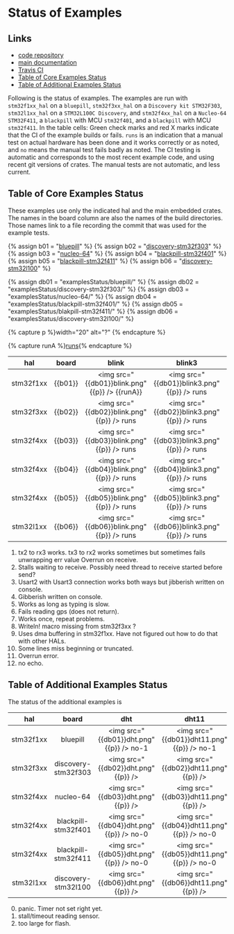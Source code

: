 
# Status of Examples

##  Links
- [code repository](https://github.com/pdgilbert/eg_stm_hal) 
- [main documentation](https://github.com/pdgilbert/eg_stm_hal#examples-using-embedded-rust)
- [Travis CI](https://travis-ci.org/pdgilbert/eg_stm_hal)
- [Table of Core Examples Status](#table-of-core-examples-status)
- [Table of Additional Examples Status](#table-of-additional-examples-status)


Following is the status of examples. 
The examples are run with `stm32f1xx_hal` on a `bluepill`,
`stm32f3xx_hal` on a `Discovery kit STM32F303`, `stm32l1xx_hal` on a `STM32L100C Discovery`, 
and `stm32f4xx_hal` on a `Nucleo-64 STM32F411`, a `blackpill` with MCU `stm32f401`, 
and a `blackpill` with MCU `stm32f411`.
In the table cells: 
Green check marks and red X marks indicate that the CI of the example builds or fails.
`runs` is an indication that a manual test on actual hardware has been done and it works correctly or as noted, and 
`no` means the manual test fails badly as noted. The CI testing is automatic and corresponds to the most recent
example code, and using recent git versions of crates. The manual tests are not automatic, and less current.


##  Table of Core Examples Status

These examples use only the indicated hal and the main embedded crates.
The names in the board column are also the names of the build directories. 
Those names link to a file recording the commit that was used for the example tests.

{% assign b01 = "[bluepill](examplesStatus/bluepill/COMMIT)" %}
{% assign b02 = "[discovery-stm32f303](examplesStatus/discovery-stm32f303/COMMIT)" %}
{% assign b03 = "[nucleo-64](examplesStatus/nucleo-64/COMMIT)" %}
{% assign b04 = "[blackpill-stm32f401](examplesStatus/blackpill-stm32f401/COMMIT)" %}
{% assign b05 = "[blackpill-stm32f411](examplesStatus/blackpill-stm32f411/COMMIT)" %}
{% assign b06 = "[discovery-stm32l100](examplesStatus/discovery-stm32l100/COMMIT)" %}

{% assign db01 = "examplesStatus/bluepill/" %}
{% assign db02 = "examplesStatus/discovery-stm32f303/" %}
{% assign db03 = "examplesStatus/nucleo-64/" %}
{% assign db04 = "examplesStatus/blackpill-stm32f401/" %}
{% assign db05 = "examplesStatus/blakpill-stm32f411/" %}
{% assign db06 = "examplesStatus/discovery-stm32l100/" %}

{% capture p %}width="20" alt="?" {% endcapture %}

{% capture runA %}<a href="https://github.com/pdgilbert/eg_stm_hal/tree/543a6d12100c2856cbf37d978626cee47c462111" title="link to commit">runs</a>{% endcapture %}



|    hal    |  board  |                 blink                         |                  blink3                 |                     echo_by_char                        |                  echo_string                       |                   serial_char                        |                  serial_string                      |                  gps_rw_by_char                         |                  gps_rw                         |                  temperature                                                        |
|:---------:|:-------:|:-----:|:------:|:------:|:------:|:----------:|:-------------:|:--------------:|:------:|:--------------:|
| stm32f1xx | {{b01}} |<img src="{{db01}}blink.png" {{p}} /> {{runA}} |<img src="{{db01}}blink3.png" {{p}} /> runs |<img src="{{db01}}echo_by_char.png" {{p}} />   runs-5 |<img src="{{db01}}echo_string.png" {{p}} />   runs-5 |<img src="{{db01}}serial_char.png" {{p}} />   runs-1 |<img src="{{db01}}serial_string.png" {{p}} />   no-2 |<img src="{{db01}}gps_rw_by_char.png" {{p}} />   runs    |<img src="{{db01}}gps_rw.png" {{p}} />   runs    |<img src="{{db01}}temperature.png" {{p}} />   runs |      
| stm32f3xx | {{b02}} |<img src="{{db02}}blink.png" {{p}} />   runs   |<img src="{{db02}}blink3.png" {{p}} /> runs |<img src="{{db02}}echo_by_char.png" {{p}} />   runs-5 |<img src="{{db02}}echo_string.png" {{p}} />   no-8,9 |<img src="{{db02}}serial_char.png" {{p}} />   runs-1 |<img src="{{db02}}serial_string.png" {{p}} />   no-9 |<img src="{{db02}}gps_rw_by_char.png" {{p}} />   runs    |<img src="{{db02}}gps_rw.png" {{p}} />   runs-10 |<img src="{{db02}}temperature.png" {{p}} />        |
| stm32f4xx | {{b03}} |<img src="{{db03}}blink.png" {{p}} />   runs   |<img src="{{db03}}blink3.png" {{p}} /> runs |<img src="{{db03}}echo_by_char.png" {{p}} />   runs-5 |<img src="{{db03}}echo_string.png" {{p}} />   no-9   |<img src="{{db03}}serial_char.png" {{p}} />   no-2   |<img src="{{db03}}serial_string.png" {{p}} />   no-9 |<img src="{{db03}}gps_rw_by_char.png" {{p}} />   no-6    |<img src="{{db03}}gps_rw.png" {{p}} />   no-6    |<img src="{{db03}}temperature.png" {{p}} />        |
| stm32f4xx | {{b04}} |<img src="{{db04}}blink.png" {{p}} />   runs   |<img src="{{db04}}blink3.png" {{p}} /> runs |<img src="{{db04}}echo_by_char.png" {{p}} />   runs-5 |<img src="{{db04}}echo_string.png" {{p}} />   no-9   |<img src="{{db04}}serial_char.png" {{p}} />   runs   |<img src="{{db04}}serial_string.png" {{p}} />   no-9 |<img src="{{db04}}gps_rw_by_char.png" {{p}} />   runs-10 |<img src="{{db04}}gps_rw.png" {{p}} />   runs-10 |<img src="{{db04}}temperature.png" {{p}} />        |
| stm32f4xx | {{b05}} |<img src="{{db05}}blink.png" {{p}} />   runs   |<img src="{{db05}}blink3.png" {{p}} /> runs |<img src="{{db05}}echo_by_char.png" {{p}} />   no-12  |<img src="{{db05}}echo_string.png" {{p}} />   no-9   |<img src="{{db05}}serial_char.png" {{p}} />   runs   |<img src="{{db05}}serial_string.png" {{p}} />   no-9 |<img src="{{db05}}gps_rw_by_char.png" {{p}} />   runs    |<img src="{{db05}}gps_rw.png" {{p}} />   runs    |<img src="{{db05}}temperature.png" {{p}} />        |
| stm32l1xx | {{b06}} |<img src="{{db06}}blink.png" {{p}} />   runs   |<img src="{{db06}}blink3.png" {{p}} /> runs |<img src="{{db06}}echo_by_char.png" {{p}} />   no     |<img src="{{db06}}echo_string.png" {{p}} />   no     |<img src="{{db06}}serial_char.png" {{p}} />   no     |<img src="{{db06}}serial_string.png" {{p}} />   no   |<img src="{{db06}}gps_rw_by_char.png" {{p}} />   no      |<img src="{{db06}}gps_rw.png" {{p}} />   no      |<img src="{{db06}}temperature.png" {{p}} />        |


1.  tx2 to rx3 works. tx3 to rx2 works sometimes but sometimes fails unwrapping err value Overrun on receive.
2.  Stalls waiting to receive. Possibly need thread to receive started before send?
3.  Usart2 with Usart3 connection works both ways but jibberish written on console.
4.  Gibberish written on console.
5.  Works as long as typing is slow.
6.  Fails reading gps (does not return). 
7.  Works once, repeat problems.
8.  Writeln! macro missing from stm32f3xx ?
9.  Uses dma buffering in stm32f1xx. Have not figured out how to do that with other HALs.
10. Some lines miss beginning or truncated.
11. Overrun error.
12. no echo.

## Table of Additional Examples Status

The status of the additional examples is

|    hal    |         board        |                  dht                       |                  dht11                       |                  text_i2c                        |                 oled_gps                        |                  lora_send                |                   lora_receive                 |                  lora_gps                 |
|:---------:|:--------------------:|:-----:|:-----:|:--------:|:--------:|:---------:|:------------:|:--------:|
| stm32f1xx | bluepill             |<img src="{{db01}}dht.png" {{p}} />   no-1  |<img src="{{db01}}dht11.png" {{p}} />   no-1  |<img src="{{db01}}text_i2c.png" {{p}} />   runs   |<img src="{{db01}}oled_gps.png" {{p}} />   no-2  |<img src="{{db01}}lora_send.png" {{p}} />   |<img src="{{db01}}lora_receive.png" {{p}} />   |<img src="{{db01}}lora_gps.png" {{p}} />   |
| stm32f3xx | discovery-stm32f303  |<img src="{{db02}}dht.png" {{p}} />         |<img src="{{db02}}dht11.png" {{p}} />         |<img src="{{db02}}text_i2c.png" {{p}} />   runs   |<img src="{{db02}}oled_gps.png" {{p}} />         |<img src="{{db02}}lora_send.png" {{p}} />   |<img src="{{db02}}lora_receive.png" {{p}} />   |<img src="{{db02}}lora_gps.png" {{p}} />   |
| stm32f4xx | nucleo-64 	   |<img src="{{db03}}dht.png" {{p}} />         |<img src="{{db03}}dht11.png" {{p}} />         |<img src="{{db03}}text_i2c.png" {{p}} />   runs   |<img src="{{db03}}oled_gps.png" {{p}} />         |<img src="{{db03}}lora_send.png" {{p}} />   |<img src="{{db03}}lora_receive.png" {{p}} />   |<img src="{{db03}}lora_gps.png" {{p}} />   |
| stm32f4xx | blackpill-stm32f401  |<img src="{{db04}}dht.png" {{p}} />   no-0  |<img src="{{db04}}dht11.png" {{p}} />   no-0  |<img src="{{db04}}text_i2c.png" {{p}} />   runs   |<img src="{{db04}}oled_gps.png" {{p}} />   runs  |<img src="{{db04}}lora_send.png" {{p}} />   |<img src="{{db04}}lora_receive.png" {{p}} />   |<img src="{{db04}}lora_gps.png" {{p}} />   |
| stm32f4xx | blackpill-stm32f411  |<img src="{{db05}}dht.png" {{p}} />   no-0  |<img src="{{db05}}dht11.png" {{p}} />   no-0  |<img src="{{db05}}text_i2c.png" {{p}} />   runs   |<img src="{{db05}}oled_gps.png" {{p}} />   runs  |<img src="{{db05}}lora_send.png" {{p}} />   |<img src="{{db05}}lora_receive.png" {{p}} />   |<img src="{{db05}}lora_gps.png" {{p}} />   |
| stm32l1xx | discovery-stm32l100  |<img src="{{db06}}dht.png" {{p}} />         |<img src="{{db06}}dht11.png" {{p}} />         |<img src="{{db06}}text_i2c.png" {{p}} />          |<img src="{{db06}}oled_gps.png" {{p}} />         |<img src="{{db06}}lora_send.png" {{p}} />   |<img src="{{db06}}lora_receive.png" {{p}} />   |<img src="{{db06}}lora_gps.png" {{p}} />   |

0. panic. Timer not set right yet.
1. stall/timeout reading sensor.
2. too large for flash.

